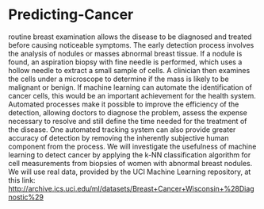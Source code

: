 # Predicting-Cancer

routine breast examination allows the disease to be diagnosed and treated before causing
noticeable symptoms. The early detection process involves the analysis of nodules or masses
abnormal breast tissue. If a nodule is found, an aspiration biopsy with
fine needle is performed, which uses a hollow needle to extract a small sample of
cells. A clinician then examines the cells under a microscope to determine if the
mass is likely to be malignant or benign. If machine learning can
automate the identification of cancer cells, this would be an important achievement for the
health system. Automated processes make it possible to improve the efficiency of the
detection, allowing doctors to diagnose the problem, assess the expense
necessary to resolve and still define the time needed for the treatment of the disease. One
automated tracking system can also provide greater accuracy of
detection by removing the inherently subjective human component from the process.
We will investigate the usefulness of machine learning to detect cancer by applying the
k-NN classification algorithm for cell measurements from biopsies of women
with abnormal breast nodules.
We will use real data, provided by the UCI Machine Learning repository, at this link:
http://archive.ics.uci.edu/ml/datasets/Breast+Cancer+Wisconsin+%28Diagnostic%29
